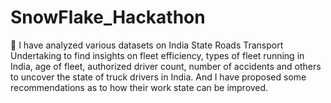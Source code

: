 # SnowFlake_Hackathon
📌 I have analyzed various datasets on India State Roads Transport Undertaking to find insights on fleet efficiency, types of fleet running in India, age of fleet, authorized driver count, number of accidents and others to uncover the state of truck drivers in India. And I have proposed some recommendations as to how their work state can be improved.
